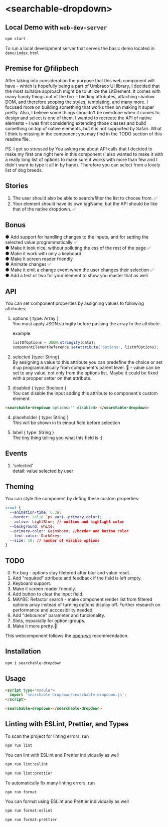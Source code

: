 # \<searchable-dropdown>

## Local Demo with `web-dev-server`

```bash
npm start
```

To run a local development server that serves the basic demo located in `demo/index.html`

## Premise for @filipbech

After taking into consideration the purpose that this web component will have - which is hopefully being a part of Umbraco UI library, I decided that the most suitable approach might be to utilize the LitElement. It comes with many handy things out of the box - binding attributes, attaching shadow DOM, and therefore scoping the styles, templating, and many more. I focused more on building something that works then on making it super pretty. Also, I believe some things shouldn't be overdone when it comes to design and select is one of them. I wanted to recreate the API of native elements - I was first considering extending those classes and build something on top of native elements, but it is not supported by Safari. What I think is missing in the component you may find in the TODO section of this readme file.

PS. I got so stressed by You asking me about API calls that I decided to make my first one right here in this component (i also wanted to make it with a really long list of options to make sure it works with more than few and I didn't want to type it all in by hand). Therefore you can select from a lovely list of dog breeds.

## Stories

1. The user should also be able to search/filter the list to choose from. ✅
2. Your element should have its own tagName, but the API should be like that of the native dropdown. ✅

## Bonus

● Add support for handling changes to the inputs, and for setting the selected value programmatically ✅  
● Make it look nice, without polluting the css of the rest of the page ✅  
● Make it work with only a keyboard  
● Make it screen reader friendly  
● Animate changes ✅  
● Make it emit a change event when the user changes their selection ✅  
● Add a test or two for your element to show you master that as well

## API

You can set component properties by assigning values to following attributes:

1. options { type: Array }  
   You must apply JSON.stringify before passing the array to the attribute.

   example:

   ```js
   listOfOptions = JSON.stringify(data);
   componentElementReference.setAttribute('options', listOfOptions);
   ```

2. selected {type: String}  
   By assigning a value to this attribute you can predefine the choice or set it up programmatically from component's parent level.
   🐞 - value can be set to any value, not only from the options list. Maybe it could be fixed with a propper setter on that attribute.

3. disabled { type: Boolean }  
   You can disable the input adding this attribute to component's custom element.

```html
<searchable-dropdown options="" disabled> </searchable-dropdown>
```

4. placeholder { type: String }  
   This will be shown in th einput field before selection

5. label { type: String }  
   The tiny thing telling you what this field is :)

## Events

1. 'selected'  
   detail: value selected by user

## Theming

You can style the component by defing these custom properties:

```css
:root {
  --animation-time: 0.3s;
  --border: solid 1px var(--primary-color);
  --active: LightBlue; // outline and highlight color
  --background: white;
  --primary-color: Gainsboro; //border and button color
  --text-color: DarkGrey;
  --size: 10; // number of visible options
}
```

## TODO

0. Fix bug - options stay filetered after blur and value reset.
1. Add "required" attribute and feedback if the field is left empty.
2. Keyboard support.
3. Make it screen reader friendly.
4. Add button to clear the input field.
5. MAYBE: Refactor search - make component render list from filtered options array instead of turning options display off. Further research on performance and acccesibility needed.
6. Add "debounce" parameter and funcionality.
7. Slots, espacially for option-groups.
8. Make it more pretty.💅

This webcomponent follows the [open-wc](https://github.com/open-wc/open-wc) recommendation.

## Installation

```bash
npm i searchable-dropdown
```

## Usage

```html
<script type="module">
  import 'searchable-dropdown/searchable-dropdown.js';
</script>

<searchable-dropdown></searchable-dropdown>
```

## Linting with ESLint, Prettier, and Types

To scan the project for linting errors, run

```bash
npm run lint
```

You can lint with ESLint and Prettier individually as well

```bash
npm run lint:eslint
```

```bash
npm run lint:prettier
```

To automatically fix many linting errors, run

```bash
npm run format
```

You can format using ESLint and Prettier individually as well

```bash
npm run format:eslint
```

```bash
npm run format:prettier
```
